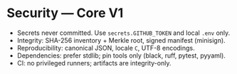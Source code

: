 # Security — Core V1

- Secrets never committed. Use `secrets.GITHUB_TOKEN` and local `.env` only.
- Integrity: SHA-256 inventory + Merkle root, signed manifest (minisign).
- Reproducibility: canonical JSON, locale `C`, UTF-8 encodings.
- Dependencies: prefer stdlib; pin tools only (black, ruff, pytest, pyyaml).
- CI: no privileged runners; artifacts are integrity-only.
